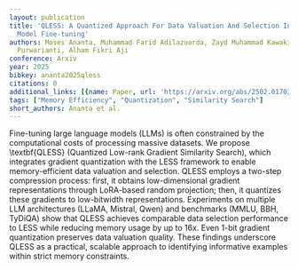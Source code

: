 ```yaml
---
layout: publication
title: 'QLESS: A Quantized Approach For Data Valuation And Selection In Large Language
  Model Fine-tuning'
authors: Moses Ananta, Muhammad Farid Adilazuarda, Zayd Muhammad Kawakibi Zuhri, Ayu
  Purwarianti, Alham Fikri Aji
conference: Arxiv
year: 2025
bibkey: ananta2025qless
citations: 0
additional_links: [{name: Paper, url: 'https://arxiv.org/abs/2502.01703'}]
tags: ["Memory Efficiency", "Quantization", "Similarity Search"]
short_authors: Ananta et al.
---
```

Fine-tuning large language models (LLMs) is often constrained by the
computational costs of processing massive datasets. We propose \textbf\{QLESS\}
(Quantized Low-rank Gradient Similarity Search), which integrates gradient
quantization with the LESS framework to enable memory-efficient data valuation
and selection. QLESS employs a two-step compression process: first, it obtains
low-dimensional gradient representations through LoRA-based random projection;
then, it quantizes these gradients to low-bitwidth representations. Experiments
on multiple LLM architectures (LLaMA, Mistral, Qwen) and benchmarks (MMLU, BBH,
TyDiQA) show that QLESS achieves comparable data selection performance to LESS
while reducing memory usage by up to 16x. Even 1-bit gradient quantization
preserves data valuation quality. These findings underscore QLESS as a
practical, scalable approach to identifying informative examples within strict
memory constraints.